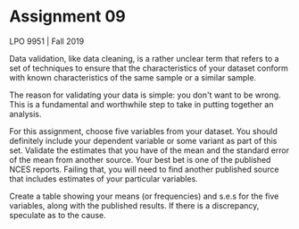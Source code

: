 Assignment 09
================
LPO 9951 | Fall 2019

Data validation, like data cleaning, is a rather unclear term that refers to a set of techniques to ensure that the characteristics of your dataset conform with known characteristics of the same sample or a similar sample.

The reason for validating your data is simple: you don't want to be wrong. This is a fundamental and worthwhile step to take in putting together an analysis.

For this assignment, choose five variables from your dataset. You should definitely include your dependent variable or some variant as part of this set. Validate the estimates that you have of the mean and the standard error of the mean from another source. Your best bet is one of the published NCES reports. Failing that, you will need to find another published source that includes estimates of your particular variables.

Create a table showing your means (or frequencies) and s.e.s for the five variables, along with the published results. If there is a discrepancy, speculate as to the cause.

<br>
